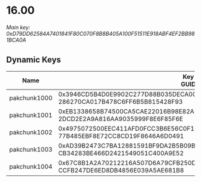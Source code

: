 # 16.00

###### Main key: 0xD79DD62584A7401841F80C070F8B8B405A100F51511E918ABF4EF2BB981BCA0A

## Dynamic Keys

| Name         | Key<br/>GUID                                                                                            |
|--------------|---------------------------------------------------------------------------------------------------------|
| pakchunk1000 | 0x3946CD5B4D0E9902C277D88B035DECA0C538C18B5DD114DCFA5124A0F76F1785<br/>286270CA017B478C6FF6B5B815428F93 |
| pakchunk1001 | 0xEB1338658B74500CA5CAE22016B98E82AE1F6151F60A113340D725F0A190174A<br/>2DCD2E2A9A816AA9035999F8E6F85F6E |
| pakchunk1002 | 0x4975072500EEC411AFD0FCC3B6E56C0F1372B9B1BFA601FDB3D14CBE2992D184<br/>77B485EBF8E72CC8CD19F8646A6D0491 |
| pakchunk1003 | 0xAD39B2473C7BA12881591BF9DA2B5B09B00594B232ED6E9D6680DC7F24CC9B2A<br/>CB34283BE466D2421549051C400A9E52 |
| pakchunk1004 | 0x67C8B1A2A70212216A507D6A79CFB250D4133F5F83D71423630E850E95106BD7<br/>CCFB247DE6ED8DB4856E039A5AE681B8 |
